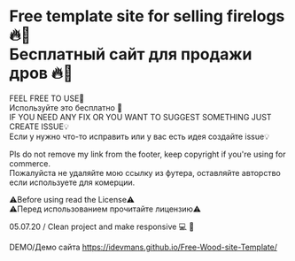 # Free template site for selling firelogs🔥🌲 <br> Бесплатный сайт для продажи дров 🔥🌲
FEEL FREE TO USE🤗 <br> Используйте это бесплатно 🤗<br>
IF YOU NEED ANY FIX OR YOU WANT TO SUGGEST SOMETHING JUST CREATE ISSUE💡 <br> Если у нужно что-то исправить или у вас есть идея создайте issue💡

Pls do not remove my link from the footer, keep copyright if you're using for commerce.<br>
Пожалуйста не удаляйте мою ссылку из футера, оставляйте авторство если используете для комерции.

⚠️Before using read the License⚠️<br>
⚠️Перед использованием прочитайте лицензию⚠️

05.07.20 / Clean project and make responsive 💻 📱

DEMO/Демо сайта https://idevmans.github.io/Free-Wood-site-Template/
